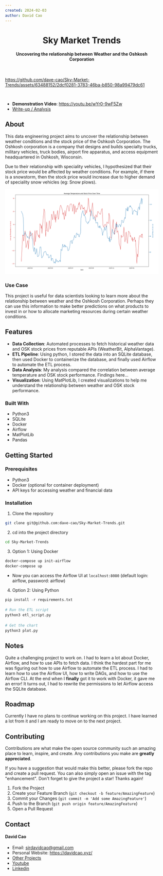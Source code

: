 ```yaml
---
created: 2024-02-03
author: David Cao
---
```


<h1 align='center'>Sky Market Trends</h1>
<h4 align='center'>Uncovering the relationship between Weather and the Oshkosh Corporation</h4>
<br>

<!-- Video walkthrough or image -->
https://github.com/dave-cao/Sky-Market-Trends/assets/63488152/2dcf0281-3783-46ba-b850-98a99479dc61

<br>

<!-- List links to the project here (eg: live-link, youtube video) -->
- **Demonstration Video**: https://youtu.be/wYr0-9wF5Zw
- [Write-up / Analysis](https://github.com/dave-cao/Sky-Market-Trends/blob/main/writeup.md)


<!-- ABOUT THE PROJECT -->
## About

This data engineering project aims to uncover the relationship between weather conditions and 
the stock price of the Oshkosh Corporation. The Oshkosh corporation is a company that designs and builds specialty trucks, military vehicles, truck bodies, airport fire apparatus, and access equipment headquartered in Oshkosh, Wisconsin. 

Due to their relationship with speciality vehicles, I hypothesized that their stock price would be affected by weather conditions. For example, if there is a snowstorm, then the stock price would increase due to higher demand of speciality snow vehicles (eg: Snow plows).

<img src='./weatherplot.png' title='Plot of weather temperature to OSK stock price' width='' alt='Plot of weather temperature to OSK stock price' />

### Use Case

This project is useful for data scientists looking to learn more about the relationship between weather and the Oshkosh Corporation. 
Perhaps they can use this information to make better predictions on what products to invest in or how to allocate marketing resources during certain weather conditions.

## Features

- **Data Collection**: Automated processes to fetch historical weather data and OSK stock prices from reputable APIs (WeatherBit, AlphaVantage).
- **ETL Pipeline**: Using python, I stored the data into an SQLite database, then used Docker to containerize the database, and finally used Airflow to automate the ETL process.
- **Data Analysis**: My analysis compared the correlation between average temperature and OSK stock performance. Findings here...
- **Visualization**: Using MatPlotLib, I created visualizations to help me understand the relationship between weather and OSK stock performance.

### Built With

- Python3
- SQLite
- Docker
- Airflow
- MatPlotLib
- Pandas

<!-- USAGE EXAMPLES -->
## Getting Started

### Prerequisites
- Python3
- Docker (optional for container deployment)
- API keys for accessing weather and financial data

### Installation

1. Clone the repository

```sh
git clone git@github.com:dave-cao/Sky-Market-Trends.git
```

2. cd into the project directory

```sh
cd Sky-Market-Trends
```

3. Option 1: Using Docker

```sh
docker-compose up init-airflow
docker-compose up
```
- Now you can access the Airflow UI at `localhost:8080` (default login: airflow, password: airflow)

4. Option 2: Using Python

```python
pip install -r requirements.txt

# Run the ETL script
python3 etl_script.py

# Get the chart
python3 plot.py
```

<!-- List at least 3 things that you found challenging -->
## Notes

Quite a challenging project to work on. I had to learn a lot about Docker, Airflow, and how to use APIs to fetch data. 
I think the hardest part for me was figuring out how to use Airflow to automate the ETL process. I had to learn how to use the Airflow UI, how to write DAGs, and how to use the Airflow CLI. At the end when I **finally** got it to work with Docker, it gave me an error! It turns out, I had to rewrite the permissions to let 
Airflow access the SQLite database.


<!-- ROADMAP -->
## Roadmap

Currently I have no plans to continue working on this project. I have learned a lot from it and I am ready to move on to the next project.

<!-- CONTRIBUTING -->
## Contributing

Contributions are what make the open source community such an amazing place to learn, inspire, and create. Any contributions you make are **greatly appreciated**.

If you have a suggestion that would make this better, please fork the repo and create a pull request. You can also simply open an issue with the tag "enhancement".
Don't forget to give the project a star! Thanks again!

1. Fork the Project
2. Create your Feature Branch (`git checkout -b feature/AmazingFeature`)
3. Commit your Changes (`git commit -m 'Add some AmazingFeature'`)
4. Push to the Branch (`git push origin feature/AmazingFeature`)
5. Open a Pull Request


<!-- CONTACT -->
## Contact

#### David Cao
- Email: sirdavidcao@gmail.com
- Personal Website: https://davidcao.xyz/
- [Other Projects](https://davidcao.xyz/legacy-portfolio/ProjectsPage/index.html)
- [Youtube](https://www.youtube.com/channel/UCEnBPbnNnqhQIIhW1uLXrLA)
- [Linkedin](https://www.linkedin.com/in/david-cao99/)

